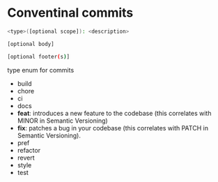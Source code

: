 # Conventinal commits

```bash
<type>([optional scope]): <description>

[optional body]

[optional footer(s)]
```

type enum for commits

-   build
-   chore
-   ci
-   docs
-   **feat**: introduces a new feature to the codebase (this correlates with MINOR in Semantic Versioning)
-   **fix**: patches a bug in your codebase (this correlates with PATCH in Semantic Versioning).
-   pref
-   refactor
-   revert
-   style
-   test
